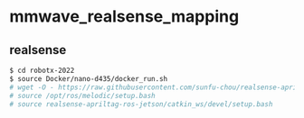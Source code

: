# mmwave_realsense_mapping
## realsense 
```bash
$ cd robotx-2022
$ source Docker/nano-d435/docker_run.sh
# wget -O - https://raw.githubusercontent.com/sunfu-chou/realsense-apriltag-ros-jetson/master/rs_at.bash | bash
# source /opt/ros/melodic/setup.bash
# source realsense-apriltag-ros-jetson/catkin_ws/devel/setup.bash
```
